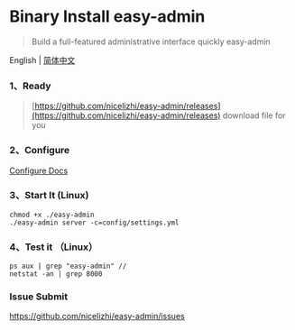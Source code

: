 # Binary Install easy-admin
> Build a full-featured administrative interface quickly easy-admin

English | [简体中文]((https://nicelizhi.github.io/easy-admin/zh/guide/install/binary))

### 1、Ready
> [https://github.com/nicelizhi/easy-admin/releases](https://github.com/nicelizhi/easy-admin/releases) download file for you


### 2、Configure

[Configure Docs](https://nicelizhi.github.io/easy-admin/guide/configure/)

### 3、Start It (Linux)

```
chmod +x ./easy-admin
./easy-admin server -c=config/settings.yml

```

### 4、Test it （Linux）

```
ps aux | grep "easy-admin" // 
netstat -an | grep 8000
```

### Issue Submit
https://github.com/nicelizhi/easy-admin/issues

